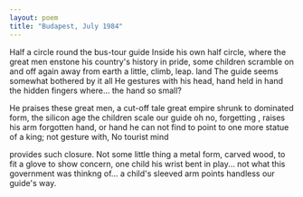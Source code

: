 ```yaml
---
layout: poem
title: "Budapest, July 1984"
---
```


Half a circle round the bus-tour guide
Inside his own half circle, where the great men
enstone his country's history in pride,
some children scramble on and off again
away from earth a little, climb, leap. land
The guide seems somewhat bothered by it all
He gestures with his head, hand held in hand
the hidden fingers where... the hand so small?

He praises these great men, a cut-off tale
great empire shrunk to dominated form,
the silicon age the children scale
our guide oh no, forgetting , raises his arm
forgotten hand, or hand he can not find
to point to one more statue of a king;
not gesture with, No tourist mind

provides such closure.  Not some little thing
a metal form, carved wood, to fit a glove
		to show concern,
one child his wrist bent in play...
not what this government was thinkng of...
a child's sleeved arm points handless our guide's way.

